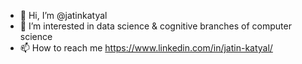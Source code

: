 - 👋 Hi, I’m @jatinkatyal
- 👀 I’m interested in data science & cognitive branches of computer science
- 📫 How to reach me https://www.linkedin.com/in/jatin-katyal/

<!---
jatinkatyal/jatinkatyal is a ✨ special ✨ repository because its `README.md` (this file) appears on your GitHub profile.
You can click the Preview link to take a look at your changes.
--->
